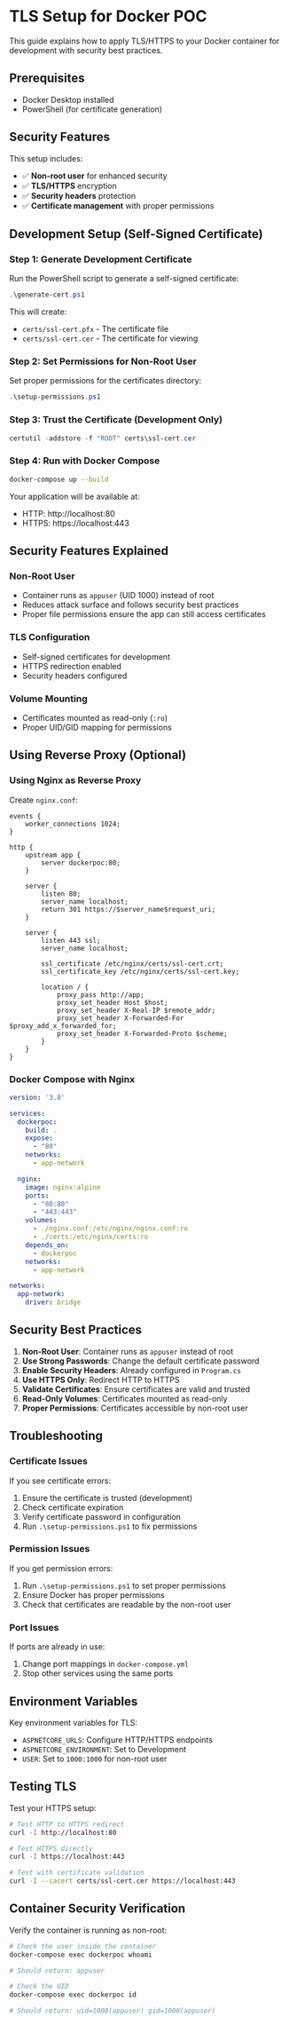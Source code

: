 # TLS Setup for Docker POC

This guide explains how to apply TLS/HTTPS to your Docker container for development with security best practices.

## Prerequisites

- Docker Desktop installed
- PowerShell (for certificate generation)

## Security Features

This setup includes:
- ✅ **Non-root user** for enhanced security
- ✅ **TLS/HTTPS** encryption
- ✅ **Security headers** protection
- ✅ **Certificate management** with proper permissions

## Development Setup (Self-Signed Certificate)

### Step 1: Generate Development Certificate

Run the PowerShell script to generate a self-signed certificate:

```powershell
.\generate-cert.ps1
```

This will create:
- `certs/ssl-cert.pfx` - The certificate file
- `certs/ssl-cert.cer` - The certificate for viewing

### Step 2: Set Permissions for Non-Root User

Set proper permissions for the certificates directory:

```powershell
.\setup-permissions.ps1
```

### Step 3: Trust the Certificate (Development Only)

```powershell
certutil -addstore -f "ROOT" certs\ssl-cert.cer
```

### Step 4: Run with Docker Compose

```bash
docker-compose up --build
```

Your application will be available at:
- HTTP: http://localhost:80
- HTTPS: https://localhost:443

## Security Features Explained

### Non-Root User
- Container runs as `appuser` (UID 1000) instead of root
- Reduces attack surface and follows security best practices
- Proper file permissions ensure the app can still access certificates

### TLS Configuration
- Self-signed certificates for development
- HTTPS redirection enabled
- Security headers configured

### Volume Mounting
- Certificates mounted as read-only (`:ro`)
- Proper UID/GID mapping for permissions

## Using Reverse Proxy (Optional)

### Using Nginx as Reverse Proxy

Create `nginx.conf`:

```nginx
events {
    worker_connections 1024;
}

http {
    upstream app {
        server dockerpoc:80;
    }

    server {
        listen 80;
        server_name localhost;
        return 301 https://$server_name$request_uri;
    }

    server {
        listen 443 ssl;
        server_name localhost;

        ssl_certificate /etc/nginx/certs/ssl-cert.crt;
        ssl_certificate_key /etc/nginx/certs/ssl-cert.key;

        location / {
            proxy_pass http://app;
            proxy_set_header Host $host;
            proxy_set_header X-Real-IP $remote_addr;
            proxy_set_header X-Forwarded-For $proxy_add_x_forwarded_for;
            proxy_set_header X-Forwarded-Proto $scheme;
        }
    }
}
```

### Docker Compose with Nginx

```yaml
version: '3.8'

services:
  dockerpoc:
    build: .
    expose:
      - "80"
    networks:
      - app-network

  nginx:
    image: nginx:alpine
    ports:
      - "80:80"
      - "443:443"
    volumes:
      - ./nginx.conf:/etc/nginx/nginx.conf:ro
      - ./certs:/etc/nginx/certs:ro
    depends_on:
      - dockerpoc
    networks:
      - app-network

networks:
  app-network:
    driver: bridge
```

## Security Best Practices

1. **Non-Root User**: Container runs as `appuser` instead of root
2. **Use Strong Passwords**: Change the default certificate password
3. **Enable Security Headers**: Already configured in `Program.cs`
4. **Use HTTPS Only**: Redirect HTTP to HTTPS
5. **Validate Certificates**: Ensure certificates are valid and trusted
6. **Read-Only Volumes**: Certificates mounted as read-only
7. **Proper Permissions**: Certificates accessible by non-root user

## Troubleshooting

### Certificate Issues

If you see certificate errors:
1. Ensure the certificate is trusted (development)
2. Check certificate expiration
3. Verify certificate password in configuration
4. Run `.\setup-permissions.ps1` to fix permissions

### Permission Issues

If you get permission errors:
1. Run `.\setup-permissions.ps1` to set proper permissions
2. Ensure Docker has proper permissions
3. Check that certificates are readable by the non-root user

### Port Issues

If ports are already in use:
1. Change port mappings in `docker-compose.yml`
2. Stop other services using the same ports

## Environment Variables

Key environment variables for TLS:

- `ASPNETCORE_URLS`: Configure HTTP/HTTPS endpoints
- `ASPNETCORE_ENVIRONMENT`: Set to Development
- `USER`: Set to `1000:1000` for non-root user

## Testing TLS

Test your HTTPS setup:

```bash
# Test HTTP to HTTPS redirect
curl -I http://localhost:80

# Test HTTPS directly
curl -I https://localhost:443

# Test with certificate validation
curl -I --cacert certs/ssl-cert.cer https://localhost:443
```

## Container Security Verification

Verify the container is running as non-root:

```bash
# Check the user inside the container
docker-compose exec dockerpoc whoami

# Should return: appuser

# Check the UID
docker-compose exec dockerpoc id

# Should return: uid=1000(appuser) gid=1000(appuser)
``` 